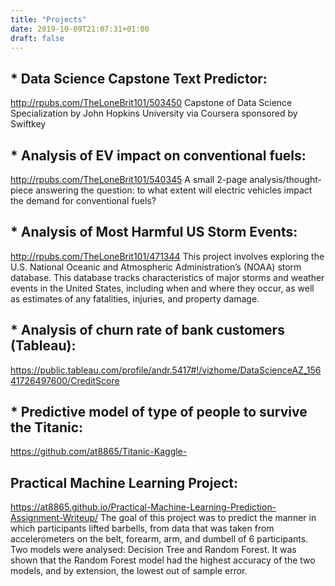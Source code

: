 ```yaml
---
title: "Projects"
date: 2019-10-09T21:07:31+01:00
draft: false
---
```


## * Data Science Capstone Text Predictor: 
http://rpubs.com/TheLoneBrit101/503450
Capstone of Data Science Specialization by John Hopkins University via Coursera sponsored by Swiftkey
## * Analysis of EV impact on conventional fuels: 
http://rpubs.com/TheLoneBrit101/540345
A small 2-page analysis/thought-piece answering the question: to what extent will electric vehicles impact the demand for conventional fuels?
## * Analysis of Most Harmful US Storm Events:
http://rpubs.com/TheLoneBrit101/471344
This project involves exploring the U.S. National Oceanic and Atmospheric Administration’s (NOAA) storm database. This database tracks characteristics of major storms and weather events in the United States, including when and where they occur, as well as estimates of any fatalities, injuries, and property damage. 
## * Analysis of churn rate of bank customers (Tableau):
https://public.tableau.com/profile/andr.5417#!/vizhome/DataScienceAZ_15641726497600/CreditScore
## * Predictive model of type of people to survive the Titanic:
https://github.com/at8865/Titanic-Kaggle-
## Practical Machine Learning Project:
https://at8865.github.io/Practical-Machine-Learning-Prediction-Assignment-Writeup/
The goal of this project was to predict the manner in which participants lifted barbells, from data that was taken from accelerometers on the belt, forearm, arm, and dumbell of 6 participants. Two models were analysed: Decision Tree and Random Forest. It was shown that the Random Forest model had the highest accuracy of the two models, and by extension, the lowest out of sample error. 